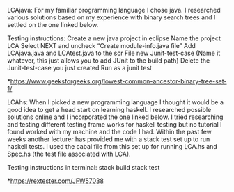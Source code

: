 LCAjava: For my familiar programming language I chose java. I researched various solutions based on my experience with binary search trees and I settled on the one linked below.

Testing instructions:
Create a new java project in eclipse
Name the project LCA
Select NEXT and uncheck “Create module-info.java file”
Add LCAjava.java and LCAtest.java to the scr
File new Junit-test-case (Name it whatever, this just allows you to add JUnit to the build path)
Delete the Junit-test-case you just created
Run as a junit test

*https://www.geeksforgeeks.org/lowest-common-ancestor-binary-tree-set-1/




LCAhs: When I picked a new programming language I thought it would be a good idea to get a head start on learning haskell. I researched possible solutions online and I incorporated the one linked below. I tried researching and testing different testing frame works for haskell testing but no tutorial I found worked with my machine and the code I had. Within the past few weeks another lecturer has provided me with a stack test set up to run haskell tests. I used the cabal file from this set up for running LCA.hs and Spec.hs (the test file associated with LCA).

Testing instructions in terminal:
stack build
stack test

*https://rextester.com/JFW57038 
